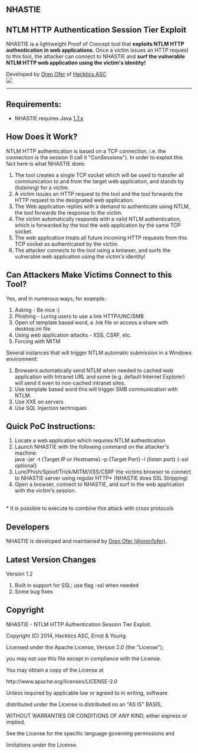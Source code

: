 <article>

<h1>NHASTIE</H1>
<h2>NTLM HTTP Authentication Session Tier Exploit</h2>

<p>NHASTIE is a lightweight Proof of Concept tool that <b>exploits NTLM HTTP authentication in web applications</b>. Once a victim issues an HTTP request to this tool, the attacker can connect to NHASTIE and <b>surf the vulnerable NTLM HTTP web application using the victim's identity!</b></p>

<p>Developed by <a href="https://twitter.com/oren1ofer">Oren Ofer</a> of <a href="http://www.hacktics.com" target="_blank">Hacktics ASC</a><br>
<a href="http://www.hacktics.com" target="_blank"><img src="http://diviner.googlecode.com/files/hacktics_logo.jpg" /></a></p>

<hr/>

<p>
<h2>Requirements:</h2>
<ul>
<li> NHASTIE requires Java <u>1.7.x</u></li>
</ul>
</p>

<p><h2>How Does it Work?</h2>
NTLM HTTP authentication is based on a TCP connection, i.e. the connection is the session (I call it "ConSessions"). In order to exploit this fact here is what NHASTIE does:
<ol>
<li> The tool creates a single TCP socket which will be used to transfer all communication to and from the target web application, and stands by (listening) for a victim.</li>
<li> A victim issues an HTTP request to the tool and the tool forwards the HTTP request to the designated web application.</li>
<li> The Web application replies with a demand to authenticate using NTLM, the tool forwards the response to the victim.</li>
<li> The victim automatically responds with a valid NTLM authentication, which is forwarded by the tool the web application by the same TCP socket.</li>
<li> The web application treats all future incoming HTTP requests from this TCP socket as authenticated by the victim.</li>
<li> The attacker connects to the tool using a browser, and surfs the vulnerable web application using the victim's identity!</li>
</ol>
</p>

<p><h2>Can Attackers Make Victims Connect to this Tool?</h2>
Yes, and in numerous ways, for example:
<ol>
<li> Asking - Be nice :)</li>
<li> Phishing - Luring users to use a link HTTP/UNC/SMB</li>
<li> Open of template based word, a .lnk file or access a share with desktop.ini file</li>
<li> Using web application attacks - XSS, CSRF, etc.</li>
<li> Forcing with MITM</li>
</ol>
Several instances that will trigger NTLM automatic submission in a Windows environment:
<ol>
<li> Browsers automatically send NTLM when needed to cached web application with Intranet URL and some (e.g. default Internet Explorer) will send it even to non-cached intranet sites.</li>
<li> Use template based word this will trigger SMB communication with  NTLM.</li>
<li> Use XXE on servers</li>
<li> Use SQL Injection techniques</li>
</ol>
</p>

<p>
<h2>Quick PoC Instructions:</h2>
<ol>
<li> Locate a web application which requires NTLM authentication</li>
<li> Launch NHASTIE with the following command on the attacker's machine:<br>
java -jar -t {Target IP or Hostname} -p {Target Port} -l {listen port} {-ssl optional}</li>
<li> Lure/Phish/Spoof/Trick/MITM/XSS/CSRF the victims browser to connect to
NHASTIE server using regular HTTP* (NHASTIE does SSL Stripping)</li>
<li> Open a browser, connect to NHASTIE, and surf in the web application with the victim's session.</li>
</ol><br>
* It is possible to execute to combine this attack with cross protocols
</p>

<p>
<h2>Developers</h2>
NHASTIE is developed and maintained by <a href="https://twitter.com/oren1ofer">Oren Ofer (@oren1ofer)</a>.
</p>

<p>
<h2>Latest Version Changes</h2>
Version 1.2
<ol>
<li>Built in support for SSL: use flag -ssl when needed</li>
<li>Some bug fixes</li>
</ol>
</p>

<p>
<h2>Copyright</h2>
</p>
<p>NHASTIE - NTLM HTTP Authentication Session Tier Exploit.</p>

<p>Copyright (C) 2014, Hacktics ASC, Ernst & Young.</p>

<p>Licensed under the Apache License, Version 2.0 (the "License");</p>
<p>you may not use this file except in compliance with the License.</p>
<p>You may obtain a copy of the License at</p>

<p>http://www.apache.org/licenses/LICENSE-2.0</p>

<p>Unless required by applicable law or agreed to in writing, software</p>
<p>distributed under the License is distributed on an "AS IS" BASIS,</p>
<p>WITHOUT WARRANTIES OR CONDITIONS OF ANY KIND, either express or implied.</p>
<p>See the License for the specific language governing permissions and</p>
<p>limitations under the License.</p>

</article>